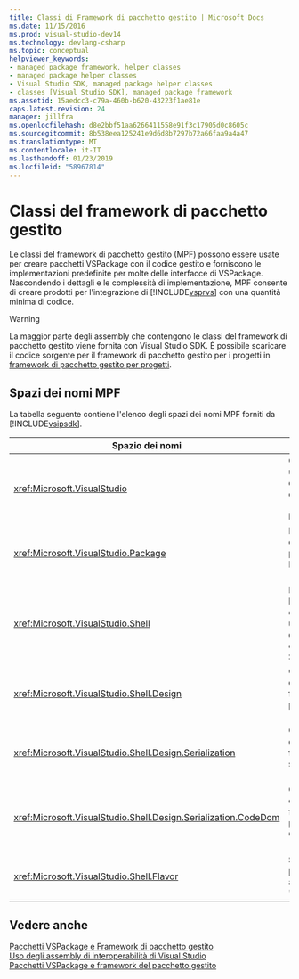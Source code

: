 ```yaml
---
title: Classi di Framework di pacchetto gestito | Microsoft Docs
ms.date: 11/15/2016
ms.prod: visual-studio-dev14
ms.technology: devlang-csharp
ms.topic: conceptual
helpviewer_keywords:
- managed package framework, helper classes
- managed package helper classes
- Visual Studio SDK, managed package helper classes
- classes [Visual Studio SDK], managed package framework
ms.assetid: 15aedcc3-c79a-460b-b620-43223f1ae81e
caps.latest.revision: 24
manager: jillfra
ms.openlocfilehash: d8e2bbf51aa6266411558e91f3c17905d0c8605c
ms.sourcegitcommit: 8b538eea125241e9d6d8b7297b72a66faa9a4a47
ms.translationtype: MT
ms.contentlocale: it-IT
ms.lasthandoff: 01/23/2019
ms.locfileid: "58967814"
---
```

# <a name="managed-package-framework-classes"></a>Classi del framework di pacchetto gestito
Le classi del framework di pacchetto gestito (MPF) possono essere usate per creare pacchetti VSPackage con il codice gestito e forniscono le implementazioni predefinite per molte delle interfacce di VSPackage. Nascondendo i dettagli e le complessità di implementazione, MPF consente di creare prodotti per l'integrazione di [!INCLUDE[vsprvs](../includes/vsprvs-md.md)] con una quantità minima di codice.  
  
> [!WARNING]
>  La maggior parte degli assembly che contengono le classi del framework di pacchetto gestito viene fornita con Visual Studio SDK. È possibile scaricare il codice sorgente per il framework di pacchetto gestito per i progetti in [framework di pacchetto gestito per progetti](http://mpfproj11.codeplex.com/).  
  
## <a name="mpf-namespaces"></a>Spazi dei nomi MPF  
 La tabella seguente contiene l'elenco degli spazi dei nomi MPF forniti da [!INCLUDE[vsipsdk](../includes/vsipsdk-md.md)].  
  
|Spazio dei nomi|Contenuto|  
|----------------|--------------|  
|<xref:Microsoft.VisualStudio>|Contiene le classi utili per la gestione degli errori COM, le costanti di [!INCLUDE[vsprvs](../includes/vsprvs-md.md)] e le finestre Win32.|  
|<xref:Microsoft.VisualStudio.Package>|Include i wrapper di codice gestito per i progetti, gli editor e MSBuild di [!INCLUDE[vsprvs](../includes/vsprvs-md.md)] .|  
|<xref:Microsoft.VisualStudio.Shell>|Include le classi base di MPF da cui è possibile derivare un'implementazione di molti oggetti comuni di Visual Studio.|  
|<xref:Microsoft.VisualStudio.Shell.Design>|Contiene le estensioni della finestra di progettazione di [!INCLUDE[vsprvs](../includes/vsprvs-md.md)] .|  
|<xref:Microsoft.VisualStudio.Shell.Design.Serialization>|Contiene le estensioni della finestra di serializzazione di [!INCLUDE[vsprvs](../includes/vsprvs-md.md)] .|  
|<xref:Microsoft.VisualStudio.Shell.Design.Serialization.CodeDom>|Contiene le estensioni della finestra di progettazione CodeDom di [!INCLUDE[vsprvs](../includes/vsprvs-md.md)] .|  
|<xref:Microsoft.VisualStudio.Shell.Flavor>|Supporta sottotipi di progetto (noti anche come "versioni").|  
  
## <a name="see-also"></a>Vedere anche  
 [Pacchetti VSPackage e Framework di pacchetto gestito](../misc/vspackages-and-the-managed-package-framework.md)   
 [Uso degli assembly di interoperabilità di Visual Studio](../extensibility/internals/using-visual-studio-interop-assemblies.md)   
 [Pacchetti VSPackage e framework del pacchetto gestito](../misc/vspackages-and-the-managed-package-framework.md)